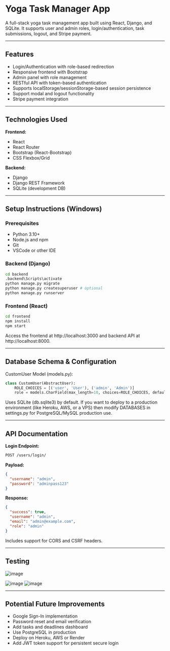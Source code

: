 # Yoga Task Manager App

A full-stack yoga task management app built using React, Django, and SQLite. It supports user and admin roles, login/authentication, task submissions, logout, and Stripe payment.

---

## Features

- Login/Authentication with role-based redirection
- Responsive frontend with Bootstrap
- Admin panel with role management
- RESTful API with token-based authentication
- Supports localStorage/sessionStorage-based session persistence
- Support modal and logout functionality
- Stripe payment integration

---

## Technologies Used

**Frontend:**
- React
- React Router
- Bootstrap (React-Bootstrap)
- CSS Flexbox/Grid

**Backend:**
- Django
- Django REST Framework
- SQLite (development DB)

---

## Setup Instructions (Windows)

### Prerequisites
- Python 3.10+
- Node.js and npm
- Git
- VSCode or other IDE

### Backend (Django)
```bash
cd backend
.backend\Scripts\activate
python manage.py migrate
python manage.py createsuperuser # optional
python manage.py runserver
```

### Frontend (React)
```bash
cd frontend
npm install
npm start
```

Access the frontend at http://localhost:3000 and backend API at http://localhost:8000.

---

## Database Schema & Configuration
CustomUser Model (models.py):

```python
class CustomUser(AbstractUser):
    ROLE_CHOICES = [('user', 'User'), ('admin', 'Admin')]
    role = models.CharField(max_length=10, choices=ROLE_CHOICES, default='user')
```

Uses SQLite (db.sqlite3) by default.
If you want to deploy to a production environment (like Heroku, AWS, or a VPS) then modify DATABASES in settings.py for PostgreSQL/MySQL production use.

---

## API Documentation
**Login Endpoint:**
```bash
POST /users/login/
```

**Payload:**
```json
{
  "username": "admin",
  "password": "adminpass123"
}
```

**Response:**
```json
{
  "success": true,
  "username": "admin",
  "email": "admin@example.com",
  "role": "admin"
}
```

Includes support for CORS and CSRF headers.

---

## Testing

![image](https://github.com/user-attachments/assets/f29caf42-c381-4c45-a0db-47cb1fc3a94a)


![image](https://github.com/user-attachments/assets/8dfa6b3d-85d1-40c4-8a76-01e047e1f08f)
![image](https://github.com/user-attachments/assets/dfca34ac-b204-41cf-b6a1-1d1bdc726bde)



---

## Potential Future Improvements
- Google Sign-In implementation
- Password reset and email verification
- Add tasks and deadlines dashboard
- Use PostgreSQL in production
- Deploy on Heroku, AWS or Render
- Add JWT token support for persistent secure login
